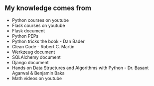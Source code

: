 ## My knowledge comes from

- Python courses on youtube
- Flask courses on youtube
- Flask document
- Python PEPs
- Python tricks the book - Dan Bader
- Clean Code - Robert C. Martin
- Werkzeug document
- SQLAlchemy document
- Django document
- Hands on Data Structures and Algorithms with Python - Dr. Basant Agarwal & Benjamin Baka
- Math videos on youtube
